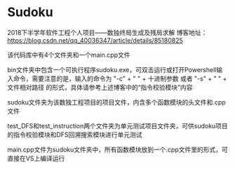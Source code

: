 # Sudoku
2018下半学年软件工程个人项目——数独终局生成及残局求解
博客地址：https://blog.csdn.net/qq_40036347/article/details/85180825

该代码库中有4个文件夹和一个main.cpp文件

bin文件夹中包含一个可执行程序sudoku.exe，可双击运行或打开Powershell输入命令，需要注意的是，输入的命令为 "-c" + " " + 十进制参数 或者 "-s" + " " + 文件相对路径 的形式，具体请参考上述博客中的“指令校验模块”内容

sudoku文件夹为该数独工程项目的项目文件，内含多个函数模块的头文件和.cpp文件

test_DFS和test_instruction两个文件夹为单元测试项目文件夹，可供sudoku项目的指令校验模块和DFS回溯搜索模块进行单元测试

main.cpp文件为sudoku文件夹中，所有函数模块放到一个.cpp文件里的形式，可直接在VS上编译运行
